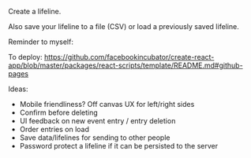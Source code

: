 Create a lifeline.

Also save your lifeline to a file (CSV) or load a previously saved lifeline.

Reminder to myself:

To deploy:
https://github.com/facebookincubator/create-react-app/blob/master/packages/react-scripts/template/README.md#github-pages

Ideas:
- Mobile friendliness? Off canvas UX for left/right sides
- Confirm before deleting
- UI feedback on new event entry / entry deletion
- Order entries on load
- Save data/lifelines for sending to other people
- Password protect a lifeline if it can be persisted to the server
